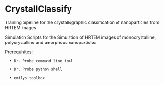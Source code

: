 # CrystallClassify
Training pipeline for the crystallographic classification of nanoparticles from HRTEM images

Simulation Scripts for the Simulation of HRTEM images of monocrystalline, polycrystalline and amorphous nanoparticles

 Prerequisites:   
 
      •	Dr. Probe command line tool
      
      •	Dr. Probe python shell
      
      •	emilys toolbox
